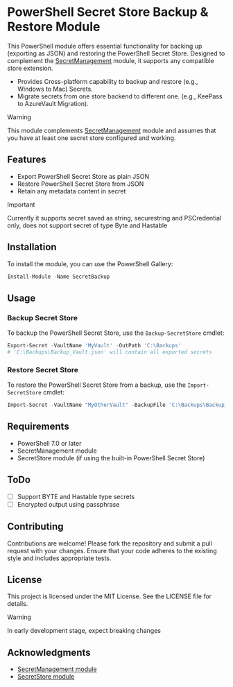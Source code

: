# PowerShell Secret Store Backup & Restore Module

This PowerShell module offers essential functionality for backing up (exporting as JSON) and restoring the PowerShell Secret Store. Designed to complement the [SecretManagement][SecretManagementGithub] module, it supports any compatible store extension. 

- Provides Cross-platform capability to  backup and restore (e.g., Windows to Mac) Secrets. 
- Migrate secrets from one store backend to different one. (e.g., KeePass to AzureVault Migration).

> [!WARNING]
> This module complements [SecretManagement][SecretManagementGithub] module and assumes that you have at least one secret store configured and working.

## Features

- Export PowerShell Secret Store as plain JSON
- Restore PowerShell Secret Store from JSON
- Retain any metadata content in secret

> [!IMPORTANT]
> Currently it supports secret saved as string, securestring and PSCredential only, does not support secret of type Byte and Hastable

## Installation

To install the module, you can use the PowerShell Gallery:

```powershell
Install-Module -Name SecretBackup
```

## Usage

### Backup Secret Store

To backup the PowerShell Secret Store, use the `Backup-SecretStore` cmdlet:

```powershell
Export-Secret -VaultName 'MyVault' -OutPath 'C:\Backups'
# 'C:\Backups\Backup_Vault.json' will contain all exported secrets
```

### Restore Secret Store

To restore the PowerShell Secret Store from a backup, use the `Import-SecretStore` cmdlet:

```powershell
Import-Secret -VaultName "MyOtherVault" -BackupFile 'C:\Backups\Backup_Vault.json' 
```

## Requirements

- PowerShell 7.0 or later
- SecretManagement module
- SecretStore module (if using the built-in PowerShell Secret Store)

## ToDo

- [ ] Support BYTE and Hastable type secrets
- [ ] Encrypted output using passphrase

## Contributing

Contributions are welcome! Please fork the repository and submit a pull request with your changes. Ensure that your code adheres to the existing style and includes appropriate tests.

## License

This project is licensed under the MIT License. See the LICENSE file for details.

> [!WARNING]
> In early development stage, expect breaking changes

## Acknowledgments

- [SecretManagement module][SecretManagementGithub]
- [SecretStore module][SecretStoreGithub]

[SecretManagementGithub]: https://github.com/PowerShell/SecretManagement
[SecretStoreGithub]: https://github.com/PowerShell/SecretStore

